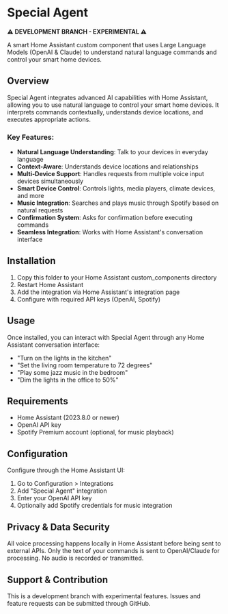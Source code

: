 # Special Agent

**⚠️ DEVELOPMENT BRANCH - EXPERIMENTAL ⚠️**

A smart Home Assistant custom component that uses Large Language Models (OpenAI & Claude) to understand natural language commands and control your smart home devices.

## Overview

Special Agent integrates advanced AI capabilities with Home Assistant, allowing you to use natural language to control your smart home devices. It interprets commands contextually, understands device locations, and executes appropriate actions.

### Key Features:

- **Natural Language Understanding**: Talk to your devices in everyday language
- **Context-Aware**: Understands device locations and relationships
- **Multi-Device Support**: Handles requests from multiple voice input devices simultaneously
- **Smart Device Control**: Controls lights, media players, climate devices, and more
- **Music Integration**: Searches and plays music through Spotify based on natural requests
- **Confirmation System**: Asks for confirmation before executing commands
- **Seamless Integration**: Works with Home Assistant's conversation interface

## Installation

1. Copy this folder to your Home Assistant custom_components directory
2. Restart Home Assistant
3. Add the integration via Home Assistant's integration page
4. Configure with required API keys (OpenAI, Spotify)

## Usage

Once installed, you can interact with Special Agent through any Home Assistant conversation interface:

- "Turn on the lights in the kitchen"
- "Set the living room temperature to 72 degrees"
- "Play some jazz music in the bedroom"
- "Dim the lights in the office to 50%"

## Requirements

- Home Assistant (2023.8.0 or newer)
- OpenAI API key
- Spotify Premium account (optional, for music playback)

## Configuration

Configure through the Home Assistant UI:

1. Go to Configuration > Integrations
2. Add "Special Agent" integration
3. Enter your OpenAI API key
4. Optionally add Spotify credentials for music integration

## Privacy & Data Security

All voice processing happens locally in Home Assistant before being sent to external APIs. Only the text of your commands is sent to OpenAI/Claude for processing. No audio is recorded or transmitted.

## Support & Contribution

This is a development branch with experimental features. Issues and feature requests can be submitted through GitHub.